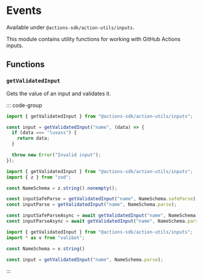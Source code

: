 # Events

Available under `@actions-sdk/action-utils/inputs`.

This module contains utility functions for working with GitHub Actions inputs.

## Functions

### `getValidatedInput`

Gets the value of an input and validates it.

::: code-group

```ts [vanilla]
import { getValidatedInput } from "@actions-sdk/action-utils/inputs";

const input = getValidatedInput("name", (data) => {
  if (data === "luxass") {
    return data;
  }

  throw new Error("Invalid input");
});
```

```ts [zod]
import { getValidatedInput } from "@actions-sdk/action-utils/inputs";
import { z } from "zod";

const NameSchema = z.string().nonempty();

const inputSafeParse = getValidatedInput("name", NameSchema.safeParse);
const inputParse = getValidatedInput("name", NameSchema.parse);

const inputSafeParseAsync = await getValidatedInput("name", NameSchema.safeParseAsync);
const inputParseAsync = await getValidatedInput("name", NameSchema.parseAsync);
```

```ts [valibot]
import { getValidatedInput } from "@actions-sdk/action-utils/inputs";
import * as v from "valibot";

const NameSchema = v.string()

const input = getValidatedInput("name", NameSchema.parse);
```

::: 

